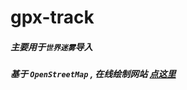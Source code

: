 # gpx-track

##### 主要用于`世界迷雾`导入

##### 基于 `OpenStreetMap` , 在线绘制网站 [点这里](https://www.gpsvisualizer.com/draw/)
